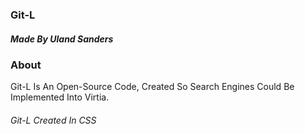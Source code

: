 ### Git-L
##### Made By Uland Sanders 
###
### About
Git-L Is An Open-Source Code, Created So Search Engines Could Be Implemented Into Virtia.
###### Git-L Created In CSS
